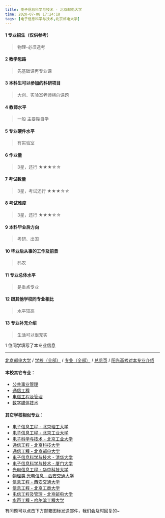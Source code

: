 ```yaml
---
title: 电子信息科学与技术 - 北京邮电大学
time: 2020-07-08 17:24:18
tags: [电子信息科学与技术,北京邮电大学]
---
```

#### 1 专业招生（仅供参考）  
> 物理-必须选考


#### 2 教学思路
> 先基础课再专业课


#### 3 本科生可以参加的科研项目
>  大创、实验室老师横向课题


#### 4 教师水平
> 一般 主要靠自学


#### 5 专业硬件水平
> 有实验室


#### 6 作业量
> 3星，还行
★★★☆☆


#### 7 考试数量
> 3星，考试还行
★★★☆☆


#### 8 考试难度
> 3星，还行
★★★☆☆


#### 9 本科毕业后方向
> 考研、出国


#### 10 毕业后从事的工作及前景
> 码农


#### 11 专业总体水平
> 是重点专业


#### 12 跟其他学校同专业相比
> 水平较高


#### 13 专业补充介绍
> 生活可以很充实

1 位同学填写了本专业信息
***
[北京邮电大学](https://univgo.github.io/2020/07/08/北京邮电大学) / [学校（全部）](https://univgo.github.io/2020/07/09/学校汇总页) / [专业（全部）](https://univgo.github.io/2020/07/09/专业汇总页) / [总览页](https://univgo.github.io/2020/07/09/总览) / [阳光高考对本专业介绍](http://gaokao.chsi.com.cn/sch/zyk/view.do?schId=73394566&specId=73384004)
#### 本校其它专业：
- [公共事业管理](https://univgo.github.io/2020/07/08/公共事业管理%20-%20北京邮电大学)
- [通信工程](https://univgo.github.io/2020/07/08/通信工程%20-%20北京邮电大学)
- [电信工程及管理](https://univgo.github.io/2020/07/08/电信工程及管理%20-%20北京邮电大学)
- [数字媒体技术](https://univgo.github.io/2020/07/08/数字媒体技术%20-%20北京邮电大学)

#### 其它学校相似专业：
- [电子信息工程 - 北京理工大学](https://univgo.github.io/2020/07/08/电子信息%20-%20北京理工大学)
- [电子信息工程 - 北京工业大学](https://univgo.github.io/2020/07/08/电子信息工程%20-%20北京工业大学)
- [电子科学与技术 - 北京工业大学](https://univgo.github.io/2020/07/08/电子科学与技术%20-%20北京工业大学)
- [通信工程 - 北京科技大学](https://univgo.github.io/2020/07/08/通信工程%20-%20北京科技大学)
- [通信工程 - 北京邮电大学](https://univgo.github.io/2020/07/08/通信工程%20-%20北京邮电大学)
- [电子信息科学与技术 - 清华大学](https://univgo.github.io/2020/07/08/电子信息科学与技术%20-%20清华大学)
- [电子信息科学与技术 - 厦门大学](https://univgo.github.io/2020/07/08/电子信息科学与技术%20-%20厦门大学)
- [光电信息工程 - 华中科技大学](https://univgo.github.io/2020/07/08/光电信息工程%20-%20华中科技大学)
- [物理类 光电信息 - 西安交通大学](https://univgo.github.io/2020/07/08/物理类%20光电信息%20-%20西安交通大学)
- [信息工程 - 西安交通大学](https://univgo.github.io/2020/07/08/信息工程%20-%20西安交通大学)
- [信息工程 - 北京工商大学](https://univgo.github.io/2020/07/08/信息工程%20-%20北京工商大学)
- [电信工程及管理 - 北京邮电大学](https://univgo.github.io/2020/07/08/电信工程及管理%20-%20北京邮电大学)
- [水声工程 - 哈尔滨工程大学](https://univgo.github.io/2020/07/08/水声工程%20-%20哈尔滨工程大学)


有问题可以点击下方邮箱图标发送邮件，我们会及时回复的~
